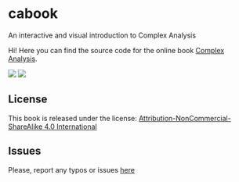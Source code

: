 # cabook
An interactive and visual introduction to Complex Analysis

Hi! Here you can find the source code for the online book [Complex Analysis](https://www.dynamicmath.xyz/cabook/). 

![](https://4.bp.blogspot.com/-GHarjGDRzAE/XIzVEo6TK5I/AAAAAAAAXnM/EZVuECdU6TsQ-u0dQsIu6E_YVhqRp2b0gCLcBGAs/s1600/complex_preview.gif)
![](http://i.imgur.com/OUkLi.gif)


## License

This book is released under the license: [Attribution-NonCommercial-ShareAlike 4.0 International](https://creativecommons.org/licenses/by-nc-sa/4.0/)

## Issues

Please, report any typos or issues [here](https://github.com/jcponce/cabook/issues)
